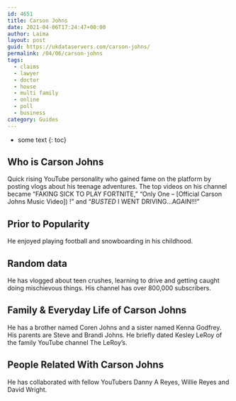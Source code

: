 ```yaml
---
id: 4651
title: Carson Johns
date: 2021-04-06T17:24:47+00:00
author: Laima
layout: post
guid: https://ukdataservers.com/carson-johns/
permalink: /04/06/carson-johns
tags:
  - claims
  - lawyer
  - doctor
  - house
  - multi family
  - online
  - poll
  - business
category: Guides
---
```


* some text
{: toc}


## Who is Carson Johns
                  
                  
                  
Quick rising YouTube personality who gained fame on the platform by posting vlogs about his teenage adventures. The top videos on his channel became &#8220;FAKING SICK TO PLAY FORTNITE,&#8221; &#8220;Only One &#8211; [Official Carson Johns Music Video]) !&#8221; and &#8220;*BUSTED* I WENT DRIVING&#8230;AGAIN!!!&#8221;
                  
              
            
              
            
                
                
                
## Prior to Popularity
                  
                  
                  
He enjoyed playing football and snowboarding in his childhood. 
                  
              
            
              
            
                
                
                
## Random data
                  
                  
                  
He has vlogged about teen crushes, learning to drive and getting caught doing mischievous things. His channel has over 800,000 subscribers. 
                  
              
            
              
            
                
                
                
## Family & Everyday Life of Carson Johns
                  
                  
                  
He has a brother named Coren Johns and a sister named Kenna Godfrey. His parents are Steve and Brandi Johns. He briefly dated Kesley LeRoy of the family YouTube channel The LeRoy&#8217;s.
                  
              
            
              
            
                
                
                
## People Related With Carson Johns
                  
                  
                  
He has collaborated with fellow YouTubers Danny A Reyes, Willie Reyes and David Wright. 
                  
              
            
              
            
                
              
            
              
              
            
            
              
            
          
          
          
